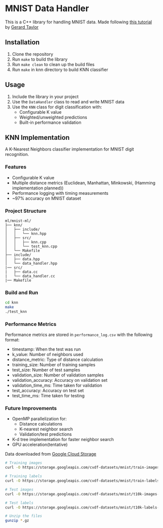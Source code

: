 # MNIST Data Handler

This is a C++ library for handling MNIST data.
Made following [this tutorial](https://youtu.be/E1K9SZCm0fQ) by [Gerard Taylor](https://www.youtube.com/@gerardonfiya)

## Installation

1. Clone the repository
2. Run `make` to build the library
3. Run `make clean` to clean up the build files
4. Run `make` in knn directory to build KNN classifier

## Usage

1. Include the library in your project
2. Use the `DataHandler` class to read and write MNIST data
3. Use the `KNN` class for digit classification with:
   - Configurable K value
   - Weighted/unweighted predictions
   - Built-in performance validation

## KNN Implementation

A K-Nearest Neighbors classifier implementation for MNIST digit recognition.

### Features
- Configurable K value
- Multiple distance metrics (Euclidean, Manhattan, Minkowski, (Hamming implementation planned))
- Performance logging with timing measurements
- ~97% accuracy on MNIST dataset

### Project Structure
```
ml/mnist-ml/
├── knn/
│   ├── include/
│   │   └── knn.hpp
│   ├── src/
│   │   ├── knn.cpp
│   │   └── test_knn.cpp
│   └── Makefile
├── include/
│   ├── data.hpp
│   └── data_handler.hpp
|── src/
|   ├── data.cc
|   └── data_handler.cc
|── Makefile
```

### Build and Run
```bash
cd knn
make
./test_knn
```

### Performance Metrics
Performance metrics are stored in `performance_log.csv` with the following format:
- timestamp: When the test was run
- k_value: Number of neighbors used
- distance_metric: Type of distance calculation
- training_size: Number of training samples
- test_size: Number of test samples
- validation_size: Number of validation samples
- validation_accuracy: Accuracy on validation set
- validation_time_ms: Time taken for validation
- test_accuracy: Accuracy on test set
- test_time_ms: Time taken for testing

### Future Improvements
- OpenMP parallelization for:
  - Distance calculations
  - K-nearest neighbor search
  - Validation/test predictions
- K-d tree implementation for faster neighbor search
- GPU acceleration(tentative)

Data downloaded from [Google Cloud Storage](https://storage.googleapis.com/cvdf-datasets/mnist/)

```bash
# Training images
curl -O https://storage.googleapis.com/cvdf-datasets/mnist/train-images-idx3-ubyte.gz

# Training labels
curl -O https://storage.googleapis.com/cvdf-datasets/mnist/train-labels-idx1-ubyte.gz

# Test images
curl -O https://storage.googleapis.com/cvdf-datasets/mnist/t10k-images-idx3-ubyte.gz

# Test labels
curl -O https://storage.googleapis.com/cvdf-datasets/mnist/t10k-labels-idx1-ubyte.gz

# Unzip the files
gunzip *.gz
```
